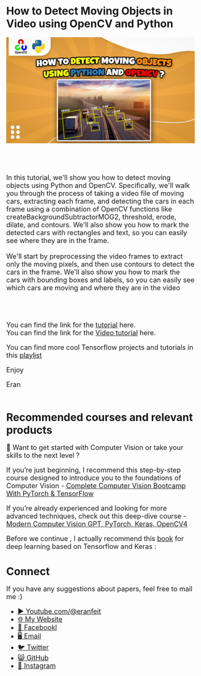 # How to Detect Moving Objects in Video using OpenCV and Python

<p align="center">
  <img width="800" src="how to detect moving objects using python and opencv (1).jpg" "image">
</p>

##
<br/><br/> 

<font size= "4" >
In this tutorial, we'll show you how to detect moving objects using Python and OpenCV. Specifically, we'll walk you through the process of taking a video file of moving cars, extracting each frame, and detecting the cars in each frame using a combination of OpenCV functions like createBackgroundSubtractorMOG2, threshold, erode, dilate, and contours. We'll also show you how to mark the detected cars with rectangles and text, so you can easily see where they are in the frame.
<br/><br/> 
We'll start by preprocessing the video frames to extract only the moving pixels, and then use contours to detect the cars in the frame. We'll also show you how to mark the cars with bounding boxes and labels, so you can easily see which cars are moving and where they are in the video

<br/><br/> 

You can find the link for the [tutorial](https://eranfeit.net/how-to-detect-moving-objects-in-video-using-opencv-and-python/) here.  
You can find the link for the [Video tutorial](https://youtu.be/YSLVAxgclCo) here. 

You can find more cool Tensorflow projects and tutorials in this [playlist](https://www.youtube.com/watch?v=fd1msoIpM5Q&list=PLdkryDe59y4bxVvpexwR6PMTHH6_vFXjA)

Enjoy

Eran
<br/><br/> 

</font>

# Recommended courses and relevant products 
<font size= "4" >

🚀 Want to get started with Computer Vision or take your skills to the next level ? 

If you’re just beginning, I recommend this step-by-step course designed to introduce you to the foundations of Computer Vision - [Complete Computer Vision Bootcamp With PyTorch & TensorFlow](https://trk.udemy.com/9LoE7E) 

If you’re already experienced and looking for more advanced techniques, check out this deep-dive course - [Modern Computer Vision GPT, PyTorch, Keras, OpenCV4](https://trk.udemy.com/EEDyMD)

Before we continue , I actually recommend this [book](https://amzn.to/3STWZ2N) for deep learning based on Tensorflow and Keras : 



</font>

# Connect

<font size= "4" >
If you have any suggestions about papers, feel free to mail me :)

- [▶️ Youtube.com/@eranfeit](youtube.com/@eranfeit?sub_confirmation=1)
- [🌐 My Website](https://eranfeit.net)
- [🐙 Facebookl](https://www.facebook.com/groups/3080601358933585)
- [🖥️ Email](mailto:feitgemel@gmail.com)
- [🐦 Twitter](https://twitter.com/eran_feit )
- [😸 GitHub](https://github.com/feitgemel)
- [📸 Instagram](https://www.instagram.com/eran_feit/)
</font>

